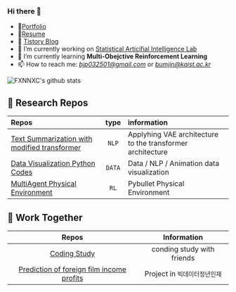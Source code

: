 ### Hi there 👋

<!--
**fxnnxc/fxnnxc** is a ✨ _special_ ✨ repository because its `README.md` (this file) appears on your GitHub profile.

Here are some ideas to get you started:

- 🔭 I’m currently working on [SAIL](http://sailab.kaist.ac.kr/)
- 🌱 I’m currently learning **Text Summarization**
- 👯 I’m looking to collaborate on ...
- 🤔 I’m looking for help with ...
- 💬 Ask me about ...
- 📫 How to reach me: ...
- 😄 Pronouns: ...
- ⚡ Fun fact: ...
-->

- 🌱[Portfolio](https://www.notion.so/Bumjin-Park-96b2d8c3c97e41589ff6d1b07924e2de)
- 🌱[Resume](https://www.notion.so/Resume-Bumjin-Park-58957bd1565c422ab83c6162b5560078)
- 👯 [Tistory Blog](https://jrc-park.tistory.com/)
- 🔭 I’m currently working on [Statistical Articifial Intelligence Lab](http://sailab.kaist.ac.kr/)
- 🌱 I’m currently learning **Multi-Obejctive Reinforcement Learning**
- 📫 How to reach me: *bjp032501@gmail.com*  or *bumjin@kaist.ac.kr*

<kb>

![FXNNXC's github stats](https://github-readme-stats.vercel.app/api?username=fxnnxc&show_icons=true&hide_border=true) 

</kb>

## 🌱 Research Repos

|Repos|type|information|
|:--|:-:|:--|
[Text Summarization with modified transformer ](https://github.com/fxnnxc/text_summarization)|`NLP`|Applyhing VAE architecture to the transformer architecture| 
|[Data Visualization Python Codes](https://github.com/fxnnxc/data/tree/main/visualize)|`DATA`|Data / NLP / Animation data visualization|
|[MultiAgent Physical Environment](https://github.com/fxnnxc/pybullet_multiagent_follow_env)|`RL`|Pybullet Physical Environment|

## 🌱 Work Together

|Repos | Information |
|:-:|:-:|
|[Coding Study](https://github.com/fxnnxc/coding-Break-the-wall) | conding study with friends|
|[Prediction of foreign film income profits](https://github.com/fxnnxc/Prediction-of-foreign-film-income-profits) | Project in `빅데이터청년인재`|
